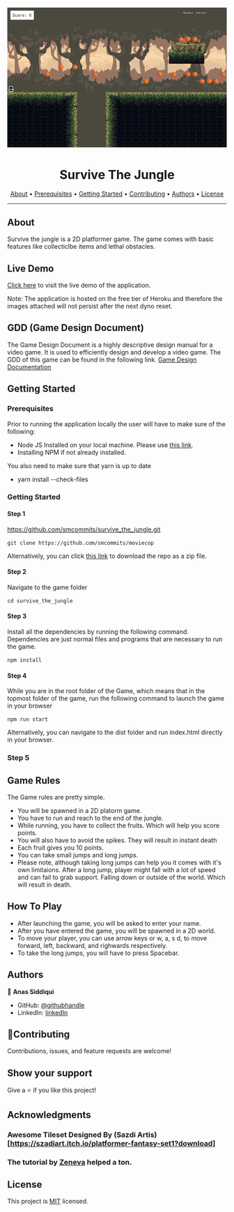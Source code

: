 <h1 align="center">
  <br>
  <a href="https://github.com/smcommits/moviecop/archive/develop.zip"><img src="./assets/screen.gif"></a>
</h1>

<h1 align="center">Survive The Jungle</h1>

<p align="center">
  <a href="#about">About</a> •
  <a href="#prerequisites">Prerequisites</a> •
  <a href="#getting-started">Getting Started</a> •
  <a href="#contributing">Contributing</a> •
  <a href="#authors">Authors</a> •
  <a href="#license">License</a>
</p>

---

## About
Survive the jungle is a 2D platformer game. The game comes with basic features like collecticlbe items and lethal obstacles. 

## Live Demo
[Click here](https://herokuapp.com) to visit the live demo of the application. 

Note: The application is hosted on the free tier of Heroku and therefore the images attached will not persist after the next dyno reset. 

## GDD (Game Design Document)

The Game Design Document is a highly descriptive design manual for a video game. It is used to efficiently design and develop a video game. The GDD of this game can be found in the following link. 
[Game Design Documentation](./docs/GDD.md)

## Getting Started

### Prerequisites

Prior to running the application locally the user will have to make sure of the following:
- Node JS Installed on your local machine. Please use [this link](https://nodejs.org/en/).
- Installing NPM if not already installed.

You also need to make sure that yarn is up to date
- yarn install --check-files


### Getting Started

#### Step 1

https://github.com/smcommits/survive_the_jungle.git   
```
git clone https://github.com/smcommits/moviecop
```
       
Alternatively, you can click [this link](https://github.com/smcommits/survive_the_jungle/archive/develop.zip) to download the repo as a zip file.

#### Step 2

Navigate to the game folder
```
cd survive_the_jungle
```

#### Step 3

Install all the dependencies by running the following command. Dependencies are just normal files and programs that are necessary to run the game. 
```
npm install
```

#### Step 4
While you are in the root folder of the Game, which means that in the topmost folder of the game, run the following command to launch the game in your browser
```
npm run start
```

Alternatively, you can navigate to the dist folder and run index.html directly in your browser.
### Step 5

## Game Rules

The Game rules are pretty simple.
- You will be spawned in a 2D platorm game. 
- You have to run and reach to the end of the jungle. 
- While running, you have to collect the fruits. Which will help you score points. 
- You will also have to avoid the spikes. They will result in instant death
- Each fruit gives you 10 points. 
- You can take small jumps and long jumps. 
- Please note, although taking long jumps can help you it comes with it's own limitaions. After a long jump, player might fall with a lot of speed and
can fail to grab support. Falling down or outside of the world. Which will result in death. 


## How To Play

- After launching the game, you will be asked to enter your name. 
- After you have entered the game, you will be spawned in a 2D world. 
- To move your player, you can use arrow keys or w, a, s d, to move forward, left, backward, and righwards respectively. 
- To take the long jumps, you will have to press Spacebar. 

## Authors

👤 **Anas Siddiqui**
  - GitHub: [@githubhandle](https://github.com/smcommits)
  - LinkedIn: [linkedIn](https://linkedin.com/in/sm-anas)


## 🤝Contributing

Contributions, issues, and feature requests are welcome!

## Show your support

Give a ⭐️ if you like this project!

## Acknowledgments

### Awesome Tileset Designed By (Sazdi Artis)[https://szadiart.itch.io/platformer-fantasy-set1?download]
### The tutorial by [Zeneva](https://phasertutorials.com/creating-a-phaser-3-template-part-1/) helped a ton. 

## License

This project is [MIT](./LICENSE) licensed.







